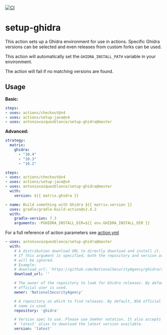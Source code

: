 [![CI](https://github.com/antoniovazquezblanco/setup-ghidra/actions/workflows/main.yml/badge.svg)](https://github.com/antoniovazquezblanco/setup-ghidra/actions/workflows/main.yml)

# setup-ghidra

This action sets up a Ghidra environment for use in actions.
Specific Ghidra versions can be selected and even releases from custom forks can be used.

This action will automatically set the `GHIDRA_INSTALL_PATH` variable in your environment.

The action will fail if no matching versions are found.


## Usage

**Basic:**

```yaml
steps:
- uses: actions/checkout@v4
- uses: actions/setup-java@v4
- uses: antoniovazquezblanco/setup-ghidra@master
```

**Advanced:**

```yaml
strategy:
  matrix:
    ghidra:
      - "10.4"
      - "10.3"
      - "10.2"

steps:
- uses: actions/checkout@v4
- uses: actions/setup-java@v4
- uses: antoniovazquezblanco/setup-ghidra@master
  with:
    version: ${{ matrix.ghidra }}

- name: Build something with Ghidra ${{ matrix.version }}
  uses: gradle/gradle-build-action@v2.4.2
  with:
    gradle-version: 7.3
    arguments: -PGHIDRA_INSTALL_DIR=${{ env.GHIDRA_INSTALL_DIR }}
```

For a full reference of action parameters see [action.yml](action.yml)

```yaml
- uses: antoniovazquezblanco/setup-ghidra@master
  with:
    # A distribution download URL to directly download and install it.
    # If this argument is specified, both the repository and version arguments
    # will be ignored.
    # Example:
    # download_url: 'https://github.com/NationalSecurityAgency/ghidra/releases/download/Ghidra_10.4_build/ghidra_10.4_PUBLIC_20230928.zip'
    download_url: ''

    # The owner of the repository to look for Ghidra releases. By default, NSA
    # official user is used.
    owner: 'NationalSecurityAgency'

    # A repository on which to find releases. By default, NSA official repo
    # name is used.
    repository: 'ghidra'

    # Version spec to use. Please use SemVer notation. It also accepts the
    # 'latest' alias to download the latest version available.
    version: 'latest'
```
